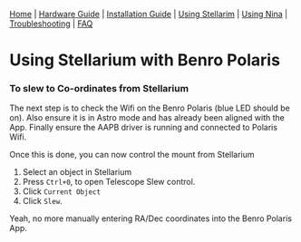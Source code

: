 [Home](../README.md) | [Hardware Guide](./hardware.md) | [Installation Guide](./installation.md) | [Using Stellarim](./stellarium.md) | [Using Nina](./nina.md) | [Troubleshooting](./troubleshooting.md) | [FAQ](./faq.md)

# Using Stellarium with Benro Polaris
### To slew to Co-ordinates from Stellarium
The next step is to check the Wifi on the Benro Polaris (blue LED should be on).
Also ensure it is in Astro mode and has already been aligned with the App.
Finally ensure the AAPB driver is running and connected to Polaris Wifi. 

Once this is done, you can now control the mount from Stellarium
1. Select an object in Stellarium
2. Press `Ctrl+0`, to open Telescope Slew control.
3. Click `Current Object`
4. Click `Slew`.

Yeah, no more manually entering RA/Dec coordinates into the Benro Polaris App.
